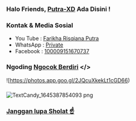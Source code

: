 ### Halo Friends, [Putra-XD]() Ada Disini !

### Kontak & Media Sosial
- You Tube : [Farikha Risqiana Putra]()
- WhatsApp : [Private]()
- Facebook : [100009151670737]()

### Ngoding [Ngocok Berdiri]() </>
![https://photos.app.goo.gl/2JQcuXkekLt1cGD66)



### 
![TextCandy_1645387854093 png](https://photos.app.goo.gl/2JQcuXkekLt1cGD66.jpg)



### [Janggan lupa Sholat ☝️]()
<!--
**Putra-XD/Putra-XD** adalah repositori _special_ karena `README.md` (file ini) muncul di profil GitHub Anda.

Berikut adalah beberapa ide untuk Anda mulai:
